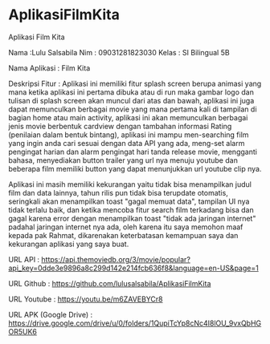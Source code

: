 # AplikasiFilmKita
Aplikasi Film Kita

Nama :Lulu Salsabila
Nim : 09031281823030
Kelas : SI Bilingual 5B

Nama Aplikasi : Film Kita

Deskripsi Fitur :
Aplikasi ini memiliki fitur splash screen berupa animasi yang mana 
ketika aplikasi ini pertama dibuka atau di run maka gambar logo dan tulisan di splash screen akan muncul dari atas dan bawah, 
aplikasi ini juga dapat memunculkan berbagai movie yang mana pertama kali di tampilan di bagian home atau main activity, 
aplikasi ini akan memunculkan berbagai jenis movie berbentuk cardview dengan tambahan informasi Rating (penilaian dalam bentuk bintang), 
aplikasi ini mampu men-searching film yang ingin anda cari sesuai dengan data API yang ada, 
meng-set alarm pengingat harian dan alarm pengingat hari tanda release movie, 
mengganti bahasa, menyediakan button trailer yang url nya menuju youtube dan beberapa film memiliki button yang dapat menunjukkan url youtube clip nya. 

Aplikasi ini masih memiliki kekurangan yaitu tidak bisa menampilkan judul film dan data lainnya, tahun rilis pun tidak bisa terupdate otomatis, seringkali akan menampilkan toast "gagal memuat data", tampilan UI nya tidak terlalu baik, dan ketika mencoba fitur search film terkadang bisa dan gagal karena error dengan menampilkan toast "tidak ada jaringan internet" padahal jaringan internet nya ada, oleh karena itu saya memohon maaf kepada pak Rahmat, dikarenakan keterbatasan kemampuan saya dan kekurangan aplikasi yang saya buat.

URL API : https://api.themoviedb.org/3/movie/popular?api_key=0dde3e9896a8c299d142e214fcb636f8&language=en-US&page=1

URL Github : https://github.com/lulusalsabila/AplikasiFilmKita

URL Youtube : https://youtu.be/m6ZAVEBYCr8

URL APK (Google Drive) : https://drive.google.com/drive/u/0/folders/1QupiTcYp8cNc4I8lOU_9vxQbHGOR5UK6

